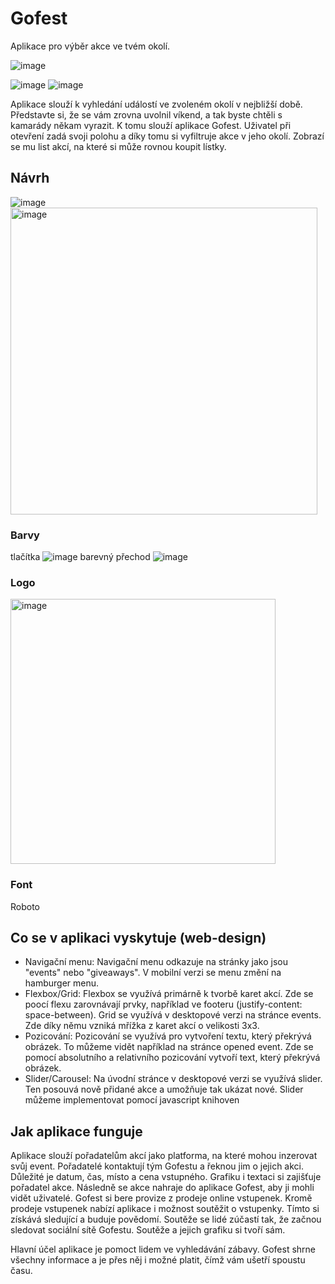 # Gofest #
Aplikace pro výběr akce ve tvém okolí.

![image](https://github.com/pslib-cz/2023-l4-web-mockupapp-StepanJakubec/assets/107682109/0863052e-2fba-49bf-af9a-8297fb484573)

![image](https://github.com/pslib-cz/2023-l4-web-mockupapp-StepanJakubec/assets/107682109/4ac941e4-6354-4af7-a86a-ba7ecb05f0e8) ![image](https://github.com/pslib-cz/2023-l4-web-mockupapp-StepanJakubec/assets/107682109/63dc8360-2e0f-4402-a077-71029620ada4)

Aplikace slouží k vyhledání událostí ve zvoleném okolí v nejbližší době. Představte si, že se vám zrovna uvolnil víkend, a tak byste chtěli s kamarády někam vyrazit. K tomu slouží aplikace Gofest. Uživatel při otevření zadá svoji polohu a díky tomu si vyfiltruje akce v jeho okolí. Zobrazí se mu list akcí, na které si může rovnou koupit lístky. 

## Návrh ##
![image](https://github.com/pslib-cz/2023-l4-web-mockupapp-StepanJakubec/assets/107682109/0ef7e181-e0e4-4ec8-8fd6-4733a2187c95)
<img width="491" alt="image" src="https://github.com/pslib-cz/2023-l4-web-mockupapp-StepanJakubec/assets/107682109/eef7a3d1-ecb8-4bbd-a8ff-392ae71a1c06">


### Barvy ###
tlačítka ![image](https://github.com/pslib-cz/2023-l4-web-mockupapp-StepanJakubec/assets/107682109/c4313908-df33-43e4-b702-3af6f6df6d56) barevný přechod ![image](https://github.com/pslib-cz/2023-l4-web-mockupapp-StepanJakubec/assets/107682109/065736c0-07e2-4152-9c2a-bc806b52f2a1)

### Logo ###
<img width="424" alt="image" src="https://github.com/pslib-cz/2023-l4-web-mockupapp-StepanJakubec/assets/107682109/6afaeaa3-5d4e-429a-bd0b-ed9d0d532960">


### Font ###
Roboto

## Co se v aplikaci vyskytuje (web-design) ##
* Navigační menu: Navigační menu odkazuje na stránky jako jsou "events" nebo "giveaways". V mobilní verzi se menu změní na hamburger menu.
* Flexbox/Grid: Flexbox se využívá primárně k tvorbě karet akcí. Zde se poocí flexu zarovnávají prvky, například ve footeru (justify-content: space-between). Grid se využívá v desktopové verzi na stránce events. Zde díky němu vzniká mřížka z karet akcí o velikosti 3x3. 
* Pozicování: Pozicování se využívá pro vytvoření textu, který překrývá obrázek. To můžeme vidět například na stránce opened event. Zde se pomocí absolutního a relativního pozicování vytvoří text, který překrývá obrázek.
* Slider/Carousel: Na úvodní stránce v desktopové verzi se využívá slider. Ten posouvá nově přidané akce a umožňuje tak ukázat nové. Slider můžeme implementovat pomocí javascript knihoven

## Jak aplikace funguje ##
Aplikace slouží pořadatelům akcí jako platforma, na které mohou inzerovat svůj event. Pořadatelé kontaktují tým Gofestu a řeknou jim o jejich akci. Důležité je datum, čas, místo a cena vstupného. Grafiku i textaci si zajišťuje pořadatel akce. Následně se akce nahraje do aplikace Gofest, aby ji mohli vidět uživatelé. Gofest si bere provize z prodeje online vstupenek. Kromě prodeje vstupenek nabízí aplikace i možnost soutěžit o vstupenky. Tímto si získává sledující a buduje povědomí. Soutěže se lidé zúčastí tak, že začnou sledovat sociální sítě Gofestu. Soutěže a jejich grafiku si tvoří sám.

Hlavní účel aplikace je pomoct lidem ve vyhledávání zábavy. Gofest shrne všechny informace a je přes něj i možné platit, čímž vám ušetří spoustu času.
